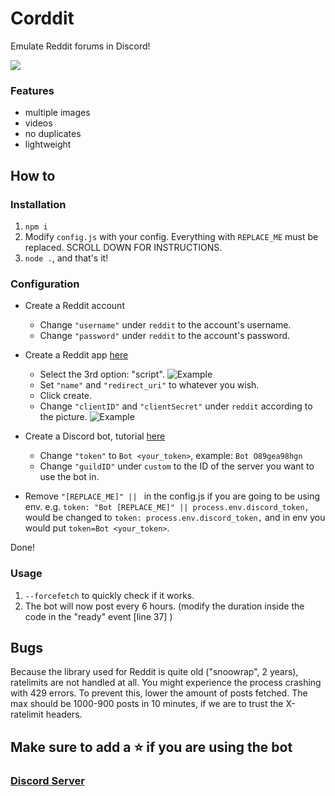 # Corddit

Emulate Reddit forums in Discord!

<img src='https://i.imgur.com/r0Inp78.png'>

### Features

- multiple images
- videos
- no duplicates
- lightweight

## How to

### Installation

1. `npm i`
2. Modify `config.js` with your config. Everything with `REPLACE_ME` must be replaced. SCROLL DOWN FOR INSTRUCTIONS.
3. `node .`, and that's it!

### Configuration

- Create a Reddit account
  - Change `"username"` under `reddit` to the account's username.
  - Change `"password"` under `reddit` to the account's password.
- Create a Reddit app [here](https://old.reddit.com/prefs/apps)

  - Select the 3rd option: "script".
    ![Example](https://i.imgur.com/6Geegb0.png)
  - Set `"name"` and `"redirect_uri"` to whatever you wish.
  - Click create.
  - Change `"clientID"` and `"clientSecret"` under `reddit` according to the picture.
    ![Example](https://i.imgur.com/HL4S219.png)

- Create a Discord bot, tutorial [here](https://discordpy.readthedocs.io/en/stable/discord.html)
  - Change `"token"` to `Bot <your_token>`, example: `Bot O89gea98hgn`
  - Change `"guildID"` under `custom` to the ID of the server you want to use the bot in.
 
- Remove `"[REPLACE_ME]" || ` in the config.js if you are going to be using env. e.g. `token: "Bot [REPLACE_ME]" || process.env.discord_token,` would be changed to `token: process.env.discord_token,` and in env you would put `token=Bot <your_token>`. 

Done!

### Usage

1. `--forcefetch` to quickly check if it works.
2. The bot will now post every 6 hours. (modify the duration inside the code in the "ready" event [line 37] )

## Bugs

Because the library used for Reddit is quite old ("snoowrap", 2 years), ratelimits are not handled at all. You might experience the process crashing with 429 errors. To prevent this, lower the amount of posts fetched. The max should be 1000-900 posts in 10 minutes, if we are to trust the X-ratelimit headers.

## Make sure to add a ⭐ if you are using the bot

### [Discord Server](nZBX4Eqvzz)
